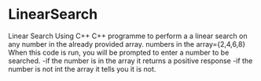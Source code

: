 # LinearSearch
Linear Search Using C++
C++ programme to perform a a linear search on any number in the already provided array.
numbers in the array={2,4,6,8}
When this code is run, you will be prompted to enter a number to be searched.
-if the number is in the array it returns a positive response
-if the number is not int the array it tells you it is not.
